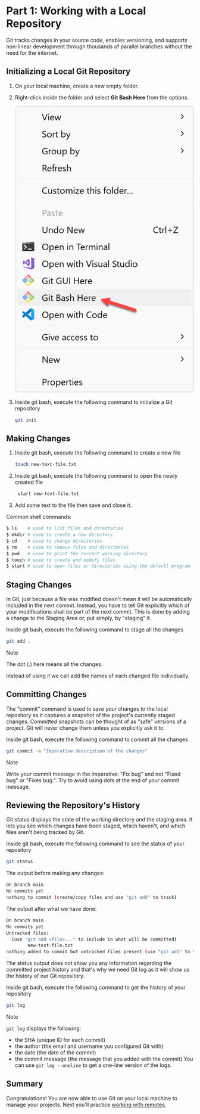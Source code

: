 # Part 1: Working with a Local Repository

Git tracks changes in your source code, enables versioning, and supports non-linear development through thousands of parallel branches without the need for the internet.

## Initializing a Local Git Repository

1. On your local machine, create a new empty folder.
2. Right-click inside the folder and select **Git Bash Here** from the options.

    ![Git Bash Here Screenhot](./images/git-bash-here.png)

3. Inside git bash, execute the following command to initialize a Git repository
   
    ```bash
    git init
    ```

## Making Changes

1. Inside git bash, execute the following command to create a new file

    ```bash
    touch new-text-file.txt
    ```

2. Inside git bash, execute the following command to open the newly created file

   ```bash
    start new-text-file.txt
    ```

3. Add some text to the file then save and close it.

Common shell commands:
  ```bash
  $ ls    # used to list files and directories
  $ mkdir # used to create a new directory
  $ cd    # used to change directories
  $ rm    # used to remove files and directories
  $ pwd   # used to print the current working directory
  $ touch # used to create and modify files
  $ start # used to open files or directories using the default program
  ```

## Staging Changes

In Git, just because a file was modified doesn't mean it will be automatically included in the next commit. Instead, you have to tell Git explicitly which of your modifications shall be part of the next commit. This is done by adding a change to the Staging Area or, put simply, by "staging" it.

Inside git bash, execute the following command to stage all the changes

```bash
git add .
```

> [!NOTE]
> The dot (.) here means all the changes.
> 
> Instead of using it we can add the names of each changed file individually.

## Committing Changes

The "commit" command is used to save your changes to the local repository as it captures a snapshot of the project's currently staged changes. Committed snapshots can be thought of as "safe" versions of a project. Git will never change them unless you explicitly ask it to.

Inside git bash, execute the following command to commit all the changes

```bash
git commit -m "Imperative description of the changes"
```

> [!NOTE]
> Write your commit message in the imperative: "Fix bug" and not "Fixed
bug" or "Fixes bug.". Try to avoid using dots at the end of your commit message.

## Reviewing the Repository's History

Git status displays the state of the working directory and the staging area. It lets you see which changes have been staged, which haven't, and which files aren't being tracked by Git.

Inside git bash, execute the following command to see the status of your repository

```bash
git status
```

The output before making any changes:

```bash
On branch main
No commits yet
nothing to commit (create/copy files and use "git add" to track)
```

The output after what we have done:
```bash
On branch main
No commits yet
Untracked files:
  (use "git add <file>..." to include in what will be committed)
        new-text-file.txt
nothing added to commit but untracked files present (use "git add" to track)
```

The status output does not show you any information regarding the committed project history and that's why we need Git log as it will show us the history of our Git repository.

Inside git bash, execute the following command to get the history of your repository

```bash
git log
```

> [!NOTE]
> `git log` displays the following:
> - the SHA (unique ID for each commit)
> - the author (the email and username you configured Git with)
> - the date (the date of the commit)
> - the commit message (the message that you added with the commit)
> You can use `git log --oneline` to get a one-line version of the logs. 

## Summary

Congratulations! You are now able to use Git on your local machine to manage your projects. Next you'll practice [working with remotes](./remote-github.md).
